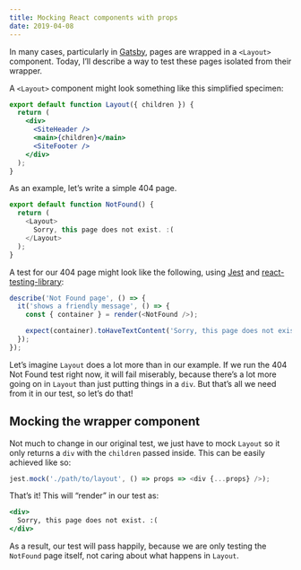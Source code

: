 ```yaml
---
title: Mocking React components with props
date: 2019-04-08
---
```


In many cases, particularly in [Gatsby](https://www.gatsbyjs.org/), pages are wrapped in a `<Layout>` component. Today, Iʼll describe a way to test these pages isolated from their wrapper.

A `<Layout>` component might look something like this simplified specimen:
```jsx
export default function Layout({ children }) {
  return (
    <div>
      <SiteHeader />
      <main>{children}</main>
      <SiteFooter />
    </div>
  );  
}
```

As an example, letʼs write a simple 404 page.

```js
export default function NotFound() {
  return (
    <Layout>
      Sorry, this page does not exist. :(
    </Layout>
  );  
}
```

A test for our 404 page might look like the following, using [Jest](https://jestjs.io/) and [react-testing-library](https://github.com/kentcdodds/react-testing-library):

```js
describe('Not Found page', () => {
  it('shows a friendly message', () => {
    const { container } = render(<NotFound />);

    expect(container).toHaveTextContent('Sorry, this page does not exist');
  });
});
```

Letʼs imagine `Layout` does a lot more than in our example. If we run the 404 Not Found test right now, it will fail miserably, because thereʼs a lot more going on in `Layout` than just putting things in a `div`. But thatʼs all we need from it in our test, so letʼs do that!

## Mocking the wrapper component
Not much to change in our original test, we just have to mock `Layout` so it only returns a `div` with the `children` passed inside. This can be easily achieved like so:
```js
jest.mock('./path/to/layout', () => props => <div {...props} />);
```

Thatʼs it! This will “render” in our test as:
```jsx
<div>
  Sorry, this page does not exist. :(
</div>
```

As a result, our test will pass happily, because we are only testing the `NotFound` page itself, not caring about what happens in `Layout`.

